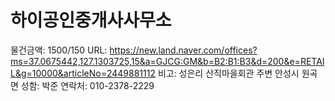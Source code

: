 # 하이공인중개사사무소

물건금액: 1500/150
URL: https://new.land.naver.com/offices?ms=37.0675442,127.1303725,15&a=GJCG:GM&b=B2:B1:B3&d=200&e=RETAIL&g=10000&articleNo=2449881112
비고: 성은리 산직마을회관 주변
안성시 원곡면
성함: 박준
연락처: 010-2378-2229